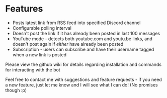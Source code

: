 # Features

- Posts latest link from RSS feed into specified Discord channel
- Configurable polling interval
- Doesn't post the link if it has already been posted in last 100 messages
- YouTube mode - detects both youtube.com and youtu.be links, and doesn't post again if *either* have already been posted
- Subscription - users can subscribe and have their username tagged when a new link is posted

Please view the github wiki for details regarding installation and commands for interacting with the bot

Feel free to contact me with suggestions and feature requests - if you need a new feature, just let me know and I will see what I can do! (No promises though :p)